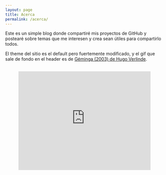 ```yaml
---
layout: page
title: Acerca
permalink: /acerca/
---
```


Este es un simple blog donde compartiré mis proyectos de GitHub y postearé sobre temas que me interesen y crea sean útiles para compartirlo todos.

El theme del sitio es el default pero fuertemente modificado, y el gif que sale de fondo en el header es de <a href="https://vimeo.com/72039237" target="_blank">Géminga (2003) de Hugo Verlinde</a>.

<br>

<center><iframe width="420" height="315" src="https://www.youtube.com/embed/be73Nr5HIss?rel=0" frameborder="0" allowfullscreen></iframe></center>


